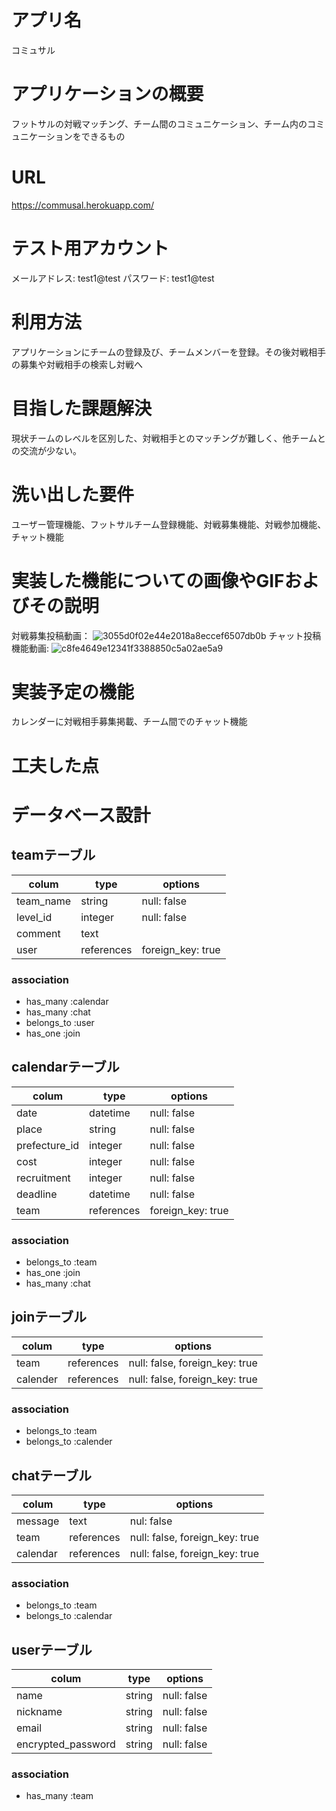 # アプリ名
 コミュサル

# アプリケーションの概要
 フットサルの対戦マッチング、チーム間のコミュニケーション、チーム内のコミュニケーションをできるもの

# URL
 https://commusal.herokuapp.com/

# テスト用アカウント
 メールアドレス: test1@test
 パスワード: test1@test

# 利用方法
 アプリケーションにチームの登録及び、チームメンバーを登録。その後対戦相手の募集や対戦相手の検索し対戦へ

# 目指した課題解決
 現状チームのレベルを区別した、対戦相手とのマッチングが難しく、他チームとの交流が少ない。

# 洗い出した要件
 ユーザー管理機能、フットサルチーム登録機能、対戦募集機能、対戦参加機能、チャット機能

# 実装した機能についての画像やGIFおよびその説明
 対戦募集投稿動画： ![3055d0f02e44e2018a8eccef6507db0b](https://user-images.githubusercontent.com/82862665/121928717-68ed8480-cd7b-11eb-9917-f64364235a2b.gif)
 チャット投稿機能動画: ![c8fe4649e12341f3388850c5a02ae5a9](https://user-images.githubusercontent.com/82862665/121929506-3c863800-cd7c-11eb-8b68-48eaa434efcf.gif)

# 実装予定の機能
 カレンダーに対戦相手募集掲載、チーム間でのチャット機能

# 工夫した点
 

# データベース設計
## teamテーブル
| colum     | type       | options           |
| --------- | ---------- | ----------------- |
| team_name | string     | null: false       |
| level_id  | integer    | null: false       |
| comment   | text       |                   |
| user      | references | foreign_key: true |

### association
- has_many :calendar
- has_many :chat
- belongs_to :user
- has_one :join



## calendarテーブル
| colum         | type       | options           |
| ------------- | ---------- | ----------------- |
| date          | datetime   | null: false       |
| place         | string     | null: false       |
| prefecture_id | integer    | null: false       |
| cost          | integer    | null: false       |
| recruitment   | integer    | null: false       |
| deadline      | datetime   | null: false       |
| team          | references | foreign_key: true |

### association
- belongs_to :team
- has_one :join
- has_many :chat


## joinテーブル
| colum    | type       | options                        |
| -------- | ---------- | ------------------------------ |
| team     | references | null: false, foreign_key: true |
| calender | references | null: false, foreign_key: true |

### association
- belongs_to :team
- belongs_to :calender


## chatテーブル
| colum    | type       | options                        |
| -------- | ---------- | ------------------------------ |
| message  | text       | nul: false                     |
| team     | references | null: false, foreign_key: true |
| calendar | references | null: false, foreign_key: true |

### association
- belongs_to :team
- belongs_to :calendar

## userテーブル
| colum              | type   | options     |
| ------------------ | ------ | ----------- |
| name               | string | null: false |
| nickname           | string | null: false |
| email              | string | null: false |
| encrypted_password | string | null: false |

### association
- has_many :team


